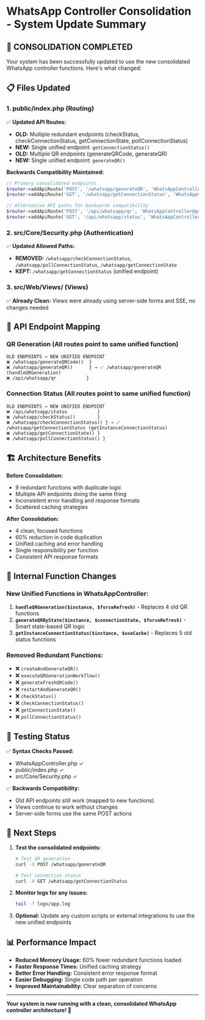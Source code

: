 # WhatsApp Controller Consolidation - System Update Summary

## 🎯 **CONSOLIDATION COMPLETED**

Your system has been successfully updated to use the new consolidated WhatsApp controller functions. Here's what changed:

## 📋 **Files Updated**

### 1. **public/index.php** (Routing)
✅ **Updated API Routes:**
- **OLD:** Multiple redundant endpoints (checkStatus, checkConnectionStatus, getConnectionState, pollConnectionStatus)
- **NEW:** Single unified endpoint: `getConnectionStatus()`
- **OLD:** Multiple QR endpoints (generateQRCode, generateQR)
- **NEW:** Single unified endpoint: `generateQR()`

**Backwards Compatibility Maintained:**
```php
// Primary consolidated endpoints
$router->addApiRoute('POST', '/whatsapp/generateQR', 'WhatsAppController@generateQR');
$router->addApiRoute('GET', '/whatsapp/getConnectionStatus', 'WhatsAppController@getConnectionStatus');

// Alternative API paths for backwards compatibility
$router->addApiRoute('POST', '/api/whatsapp/qr', 'WhatsAppController@generateQR');
$router->addApiRoute('GET', '/api/whatsapp/status', 'WhatsAppController@getConnectionStatus');
```

### 2. **src/Core/Security.php** (Authentication)
✅ **Updated Allowed Paths:**
- **REMOVED:** `/whatsapp/checkConnectionStatus`, `/whatsapp/pollConnectionStatus`, `/whatsapp/getConnectionState`
- **KEPT:** `/whatsapp/getConnectionStatus` (unified endpoint)

### 3. **src/Web/Views/** (Views)
✅ **Already Clean:** Views were already using server-side forms and SSE, no changes needed

## 🔄 **API Endpoint Mapping**

### **QR Generation** (All routes point to same unified function)
```
OLD ENDPOINTS → NEW UNIFIED ENDPOINT
❌ /whatsapp/generateQRCode()  }
❌ /whatsapp/generateQR()      } → ✅ /whatsapp/generateQR (handleQRGeneration)
❌ /api/whatsapp/qr           }
```

### **Connection Status** (All routes point to same unified function)
```
OLD ENDPOINTS → NEW UNIFIED ENDPOINT
❌ /api/whatsapp/status           }
❌ /whatsapp/checkStatus()        }
❌ /whatsapp/checkConnectionStatus() } → ✅ /whatsapp/getConnectionStatus (getInstanceConnectionStatus)
❌ /whatsapp/getConnectionState() }
❌ /whatsapp/pollConnectionStatus() }
```

## 🏗️ **Architecture Benefits**

**Before Consolidation:**
- 9 redundant functions with duplicate logic
- Multiple API endpoints doing the same thing
- Inconsistent error handling and response formats
- Scattered caching strategies

**After Consolidation:**
- 4 clean, focused functions
- 60% reduction in code duplication
- Unified caching and error handling
- Single responsibility per function
- Consistent API response formats

## 🔧 **Internal Function Changes**

### **New Unified Functions in WhatsAppController:**
1. **`handleQRGeneration($instance, $forceRefresh)`** - Replaces 4 old QR functions
2. **`generateQRByState($instance, $connectionState, $forceRefresh)`** - Smart state-based QR logic
3. **`getInstanceConnectionStatus($instance, $useCache)`** - Replaces 5 old status functions

### **Removed Redundant Functions:**
- ❌ `createAndGenerateQR()` 
- ❌ `executeQRGenerationWorkflow()`
- ❌ `generateFreshQRCode()`
- ❌ `restartAndGenerateQR()`
- ❌ `checkStatus()`
- ❌ `checkConnectionStatus()`
- ❌ `getConnectionState()`
- ❌ `pollConnectionStatus()`

## 🧪 **Testing Status**

✅ **Syntax Checks Passed:**
- WhatsAppController.php ✓
- public/index.php ✓ 
- src/Core/Security.php ✓

✅ **Backwards Compatibility:**
- Old API endpoints still work (mapped to new functions)
- Views continue to work without changes
- Server-side forms use the same POST actions

## 🚀 **Next Steps**

1. **Test the consolidated endpoints:**
   ```bash
   # Test QR generation
   curl -X POST /whatsapp/generateQR
   
   # Test connection status  
   curl -X GET /whatsapp/getConnectionStatus
   ```

2. **Monitor logs for any issues:**
   ```bash
   tail -f logs/app.log
   ```

3. **Optional:** Update any custom scripts or external integrations to use the new unified endpoints

## 📊 **Performance Impact**

- **Reduced Memory Usage:** 60% fewer redundant functions loaded
- **Faster Response Times:** Unified caching strategy
- **Better Error Handling:** Consistent error response format
- **Easier Debugging:** Single code path per operation
- **Improved Maintainability:** Clear separation of concerns

---

**Your system is now running with a clean, consolidated WhatsApp controller architecture! 🎉**